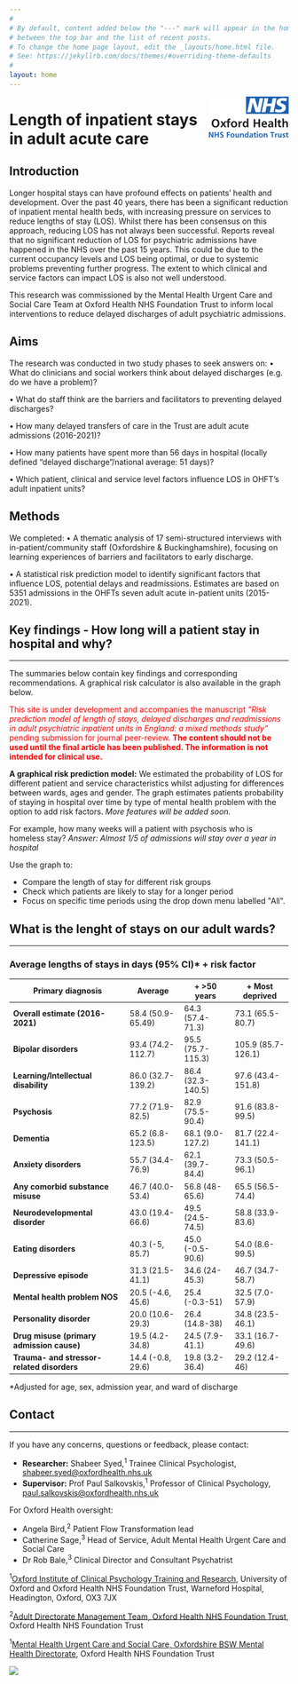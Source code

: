 ```yaml
---
#
# By default, content added below the "---" mark will appear in the home page
# between the top bar and the list of recent posts.
# To change the home page layout, edit the _layouts/home.html file.
# See: https://jekyllrb.com/docs/themes/#overriding-theme-defaults
#
layout: home
---
```

<img style="float: right;" src="https://raw.githubusercontent.com/ohft/lengthofstay/master/ohft%20smaller%20logo.png">

# Length of inpatient stays in adult acute care

## Introduction
Longer hospital stays can have profound effects on patients’ health and development. Over the past 40 years, there has been a significant reduction of inpatient mental health beds, with increasing pressure on services to reduce lengths of stay (LOS). Whilst there has been consensus on this approach, reducing LOS has not always been successful. Reports reveal that no significant reduction of LOS for psychiatric admissions have happened in the NHS over the past 15 years. This could be due to the current occupancy levels and LOS being optimal, or due to systemic problems preventing further progress. The extent to which clinical and service factors can impact LOS is also not well understood.


This research was commissioned by the Mental Health Urgent Care and Social Care Team at Oxford Health NHS Foundation Trust to inform local interventions to reduce delayed discharges of adult psychiatric admissions.

## Aims
The research was conducted in two study phases to seek answers on: 
•	What do clinicians and social workers think about delayed discharges (e.g. do we have a problem)?

•	What do staff think are the barriers and facilitators to preventing delayed discharges?

•	How many delayed transfers of care in the Trust are adult acute admissions (2016-2021)?

•	How many patients have spent more than 56 days in hospital (locally defined “delayed discharge”/national average: 51 days)?

•	Which patient, clinical and service level factors influence LOS in OHFT’s adult inpatient units?

## Methods
We completed:
•	A thematic analysis of 17 semi-structured interviews with in-patient/community staff (Oxfordshire & Buckinghamshire), focusing on learning experiences of barriers and facilitators to early discharge.

•	A statistical risk prediction model to identify significant factors that influence LOS, potential delays and readmissions. Estimates are based on 5351 admissions in the OHFTs seven adult acute in-patient units (2015-2021).

## Key findings - How long will a patient stay in hospital and why? 
------------------------------------------
The summaries below contain key findings and corresponding recommendations.
A graphical risk calculator is also available in the graph below.

<span style="color:red">This site is under development and accompanies the manuscript *"Risk prediction model of length of stays, delayed discharges and readmissions in adult psychiatric inpatient units in England: a mixed methods study"* pending submission for journal peer-review. **The content should not be used until the final article has been published. The information is not intended for clinical use.** </span>

**A graphical risk prediction model:** 
We estimated the probability of LOS for different patient and service characteristics whilst adjusting for differences between wards, ages and gender.
The graph estimates patients probability of staying in hospital over time by type of mental health problem with the option to add risk factors.
*More features will be added soon.*

For example, how many weeks will a patient with psychosis who is homeless stay? *Answer: Almost 1/5 of admissions will stay over a year in hospital*

Use the graph to:
* Compare the length of stay for different risk groups
* Check which patients are likely to stay for a longer period
* Focus on specific time periods using the drop down menu labelled "All".

<div class="flourish-embed" data-src="story/1039813"><script src="https://public.flourish.studio/resources/embed.js"></script></div>


## What is the lenght of stays on our adult wards?
----------------------

### Average lengths of stays in days (95% CI)* + risk factor

 | Primary diagnosis | Average | + >50 years | + Most deprived | 
 | --- | --- | --- | --- | 
 | **Overall estimate (2016-2021)** | 58.4 (50.9-65.49) | 64.3 (57.4-71.3) | 73.1 (65.5-80.7)	
 | **Bipolar disorders** | 93.4 (74.2-112.7) | 95.5 (75.7-115.3) | 105.9 (85.7-126.1)	
 | **Learning/Intellectual disability** | 86.0 (32.7-139.2) | 86.4 (32.3-140.5) | 97.6 (43.4-151.8) 
 | **Psychosis** | 77.2 (71.9-82.5) | 82.9 (75.5-90.4) | 91.6 (83.8-99.5) 
 | **Dementia** | 65.2 (6.8-123.5) | 68.1 (9.0-127.2) | 81.7 (22.4-141.1) 
 | **Anxiety disorders** | 55.7 (34.4-76.9) | 62.1 (39.7-84.4) | 73.3 (50.5-96.1)	
 | **Any comorbid substance misuse** | 46.7 (40.0-53.4) | 56.8 (48-65.6) | 65.5 (56.5-74.4) 
 | **Neurodevelopmental disorder** | 43.0 (19.4-66.6) | 49.5 (24.5-74.5) | 58.8 (33.9-83.6)	
 | **Eating disorders** | 40.3 (-5, 85.7) | 	45.0 (-0.5-90.6) | 54.0 (8.6-99.5) 
 | **Depressive episode** | 31.3 (21.5-41.1) | 34.6 (24-45.3) | 46.7 (34.7-58.7) 
 | **Mental health problem NOS** | 20.5 (-4.6, 45.6) | 25.4 (-0.3-51) | 32.5 (7.0-57.9)	
 | **Personality disorder** | 20.0 (10.6-29.3) | 26.4 (14.8-38) | 34.8 (23.5-46.1) 
 | **Drug misuse (primary admission cause)** | 19.5 (4.2-34.8) | 24.5 (7.9-41.1) | 33.1 (16.7-49.6)	
 | **Trauma- and stressor-related disorders** | 14.4 (-0.8, 29.6) | 19.8 (3.2-36.4) | 29.2 (12.4-46) 
 
*Adjusted for age, sex, admission year, and ward of discharge

## Contact
-------------------

If you have any concerns, questions or feedback, please contact:

* **Researcher:** Shabeer Syed,<sup>1</sup> Trainee Clinical Psychologist, shabeer.syed@oxfordhealth.nhs.uk 
* **Supervisor:** Prof Paul Salkovskis,<sup>1</sup>  Professor of Clinical Psychology, paul.salkovskis@oxfordhealth.nhs.uk

For Oxford Health oversight:

* Angela Bird,<sup>2</sup> Patient Flow Transformation lead
* Catherine Sage,<sup>3</sup> Head of Service, Adult Mental Health Urgent Care and Social Care
* Dr Rob Bale,<sup>3</sup> Clinical Director and Consultant Psychatrist

<sup>1</sup>[Oxford Institute of Clinical Psychology Training and Research](https://oxicptr.web.ox.ac.uk/people#/), University of Oxford and Oxford Health NHS Foundation Trust, Warneford Hospital, Headington, Oxford, OX3 7JX

<sup>2</sup>[Adult Directorate Management Team, Oxford Health NHS Foundation Trust](https://www.oxfordhealth.nhs.uk/about-us/), Oxford Health NHS Foundation Trust

<sup>1</sup>[Mental Health Urgent Care and Social Care, Oxfordshire BSW Mental Health Directorate](https://www.oxfordhealth.nhs.uk/about-us/), Oxford Health NHS Foundation Trust


[![](https://www.oxfordhealth.nhs.uk/wp-content/uploads/2017/12/sign-wintle-1140x300.jpg)](https://www.oxfordhealth.nhs.uk/)


<script src="http://code.jquery.com/jquery-1.4.2.min.js"></script> <script> var x = document.getElementsByClassName("site-footer-credits"); setTimeout(() => { x[0].remove(); }, 10); </script>
